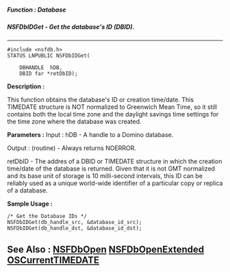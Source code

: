 ##### Function : Database
##### NSFDbIDGet - Get the database's ID (DBID).
---
```
#include <nsfdb.h>
STATUS LNPUBLIC NSFDbIDGet(

	DBHANDLE  hDB,
	DBID far *retDbID);
```
**Description :**

This function obtains the database's ID or creation time/date.  This TIMEDATE 
structure is NOT normalized to Greenwich Mean Time, so it still contains both 
the local time zone and the daylight savings time settings for the time zone 
where the database was created.

**Parameters :**
Input :
hDB  -  A handle to a Domino database.

Output :
(routine)  -  Always returns NOERROR.


retDbID  -  The addres of a DBID or TIMEDATE structure in which the creation time/date of the database is returned.  Given that it is not GMT normalized and its base unit of storage is 10 milli-second intervals, this ID can be reliably used as a unique world-wide identifier of a particular copy or replica of a database.


**Sample Usage :**
```
/* Get the Database IDs */
NSFDbIDGet(db_handle_src, &database_id_src);
NSFDbIDGet(db_handle_dst, &database_id_dst);
```
**See Also :**
[NSFDbOpen](/domino-c-api-docs/reference/Func/NSFDbOpen)
[NSFDbOpenExtended](/domino-c-api-docs/reference/Func/NSFDbOpenExtended)
[OSCurrentTIMEDATE](/domino-c-api-docs/reference/Func/OSCurrentTIMEDATE)
---
